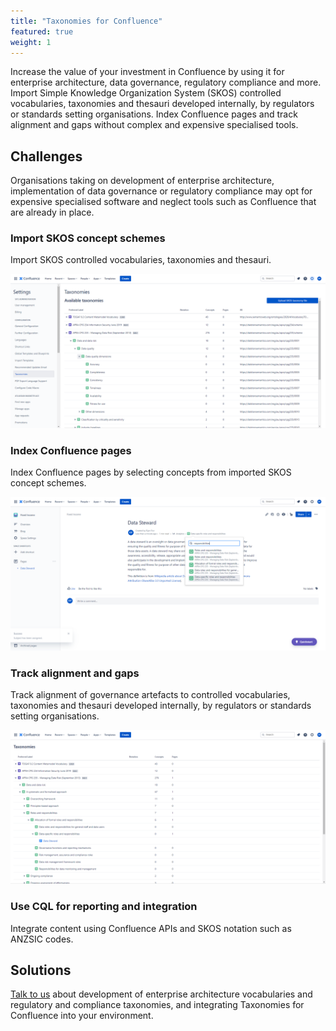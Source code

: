 ```yaml
---
title: "Taxonomies for Confluence"
featured: true
weight: 1
---
```


Increase the value of your investment in Confluence by using it for enterprise architecture, data governance, regulatory compliance and more. Import Simple Knowledge Organization System (SKOS) controlled vocabularies, taxonomies and thesauri developed internally, by regulators or standards setting organisations. Index Confluence pages and track alignment and gaps without complex and expensive specialised tools.

## Challenges

Organisations taking on development of enterprise architecture, implementation of data governance or regulatory compliance may opt for expensive specialised software and neglect tools such as Confluence that are already in place.

### Import SKOS concept schemes

Import SKOS controlled vocabularies, taxonomies and thesauri.

![Import SKOS Taxonomies](/images/tfc/hero-import.png)

### Index Confluence pages

Index Confluence pages by selecting concepts from imported SKOS concept schemes.

![Index Confluence Pages](/images/tfc/hero-index.png)

### Track alignment and gaps

Track alignment of governance artefacts to controlled vocabularies, taxonomies and thesauri developed internally, by regulators or standards setting organisations.

![Track Alignment](/images/tfc/hero-track.png)

### Use CQL for reporting and integration

Integrate content using Confluence APIs and SKOS notation such as ANZSIC codes.

## Solutions

[Talk to us](/contact) about development of enterprise architecture vocabularies and regulatory and compliance taxonomies, and integrating Taxonomies for Confluence into your environment.